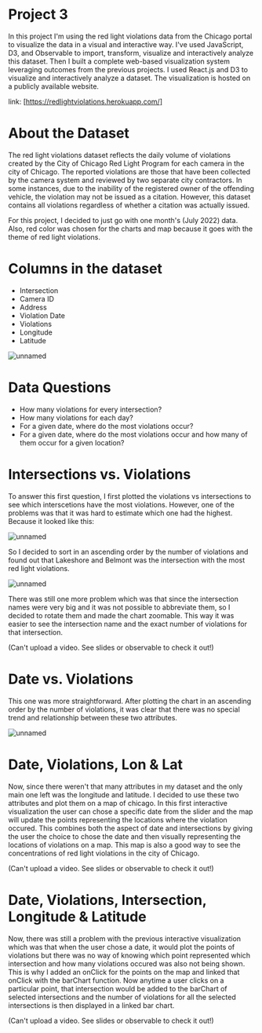 # Project 3
In this project I'm using the red light violations data from the Chicago portal to visualize the data in a visual and interactive way. I've used JavaScript, D3, and Observable to import, transform, visualize and interactively analyze this dataset. Then I built a complete web-based visualization system leveraging outcomes from the previous projects. I used React.js and D3 to visualize and interactively analyze a dataset. The visualization is hosted on a publicly available website.

link: [https://redlightviolations.herokuapp.com/]

# About the Dataset
The red light violations dataset reflects the daily volume of violations created by the City of Chicago Red Light Program for each camera in the city of Chicago. The reported violations are those that have been collected by the camera system and reviewed by two separate city contractors. In some instances, due to the inability of the registered owner of the offending vehicle, the violation may not be issued as a citation. However, this dataset contains all violations regardless of whether a citation was actually issued.

For this project, I decided to just go with one month's (July 2022) data. Also, red color was chosen for the charts and map because it goes with the theme of red light violations.

# Columns in the dataset
- Intersection
- Camera ID
- Address
- Violation Date
- Violations
- Longitude
- Latitude

![unnamed](https://user-images.githubusercontent.com/89727658/200224654-6018cb2e-bd14-4399-a052-f0c43626ac82.png)

# Data Questions
- How many violations for every intersection?
- How many violations for each day?
- For a given date, where do the most violations occur?
- For a given date, where do the most violations occur and how many of them occur for a given location?

# Intersections vs. Violations
To answer this first question, I first plotted the violations vs intersections to see which interscetions have the most violations. However, one of the problems was that it was hard to estimate which one had the highest. Because it looked like this:

![unnamed](https://user-images.githubusercontent.com/89727658/200224731-a7dc23b4-ce5d-4bf4-aa1d-a0cabe5bf465.png)

So I decided to sort in an ascending order by the number of violations and found out that Lakeshore and Belmont was the intersection with the most red light violations. 

![unnamed](https://user-images.githubusercontent.com/89727658/200224838-44ae65da-d83d-4f3c-a919-06d96ae4d541.png)

There was still one more problem which was that since the intersection names were very big and it was not possible to abbreviate them, so I decided to rotate them and made the chart zoomable. This way it was easier to see the intersection name and the exact number of violations for that intersection.

(Can't upload a video. See slides or observable to check it out!)

# Date vs. Violations
This one was more straightforward. After plotting the chart in an ascending order by the number of violations, it was clear that there was no special trend and relationship between these two attributes.

![unnamed](https://user-images.githubusercontent.com/89727658/200224963-dee028d4-9af7-45f5-be67-e7ff2ee3c1fd.png)

# Date, Violations, Lon & Lat
Now, since there weren't that many attributes in my dataset and the only main one left was the longitude and latitude. I decided to use these two attributes and plot them on a map of chicago. In this first interactive visualization the user can chose a specific date from the slider and the map will update the points representing the locations where the violation occured. This combines both the aspect of date and intersections by giving the user the choice to chose the date and then visually representing the locations of violations on a map. This map is also a good way to see the concentrations of red light violations in the city of Chicago.

(Can't upload a video. See slides or observable to check it out!)

# Date, Violations, Intersection, Longitude & Latitude
Now, there was still a problem with the previous interactive visualization which was that when the user chose a date, it would plot the points of violations but there was no way of knowing which point represented which intersection and how many violations occured was also not being shown. This is why I added an onClick for the points on the map and linked that onClick with the barChart function. Now anytime a user clicks on a particular point, that intersection would be added to the barChart of selected intersections and the number of violations for all the selected intersections is then displayed in a linked bar chart. 

(Can't upload a video. See slides or observable to check it out!)
